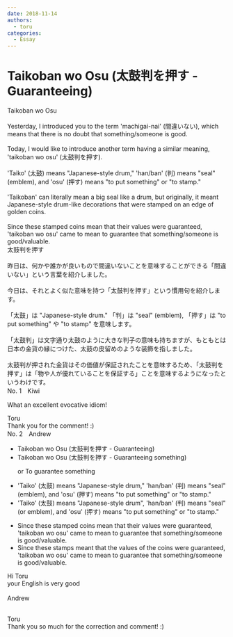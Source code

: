 ```yaml
---
date: 2018-11-14
authors:
  - toru
categories:
  - Essay
---
```


<h1 id="subject_show">Taikoban wo Osu (太鼓判を押す - Guaranteeing)</h1>
<div class="date" hidden>Nov 14, 2018 21:10</div>
<div id="post"><div id="body_show_ori">
Taikoban wo Osu<br/><br/>Yesterday, I introduced you to the term 'machigai-nai' (間違いない), which means that there is no doubt that something/someone is good.<br/><br/>Today, I would like to introduce another term having a similar meaning, 'taikoban wo osu' (太鼓判を押す).<br/><br/>'Taiko' (太鼓) means "Japanese-style drum," 'han/ban' (判) means "seal" (emblem), and 'osu' (押す) means "to put something" or "to stamp."<br/><br/>'Taikoban' can literally mean a big seal like a drum, but originally, it meant Japanese-style drum-like decorations that were stamped on an edge of golden coins.<br/><br/>Since these stamped coins mean that their values were guaranteed, 'taikoban wo osu' came to mean to guarantee that something/someone is good/valuable.
</div></div>

<!-- more -->

<div id="post_ja"><div id="body_show_mo">
太鼓判を押す<br/><br/>昨日は、何かや誰かが良いもので間違いないことを意味することができる「間違いない」という言葉を紹介しました。<br/><br/>今日は、それとよく似た意味を持つ「太鼓判を押す」という慣用句を紹介します。<br/><br/>「太鼓」は "Japanese-style drum." 「判」は "seal" (emblem), 「押す」は "to put something" や "to stamp" を意味します。<br/><br/>「太鼓判」は文字通り太鼓のように大きな判子の意味も持ちますが、もともとは日本の金貨の縁につけた、太鼓の皮留めのような装飾を指しました。<br/><br/>太鼓判が押された金貨はその価値が保証されたことを意味するため、「太鼓判を押す」は「物や人が優れていることを保証する」ことを意味するようになったというわけです。
</div></div>
<div id="block"><div class="first_name"> No. 1　<span class="just_name">Kiwi</span></div><div id="block2">
<p class="comment_small">
 What an excellent evocative idiom!
</p>

</div><div class="name"><span class="just_name">Toru</span><br>
Thank you for the comment! :)
</div>
</div>
<div id="block"><div class="first_name"> No. 2　<span class="just_name">Andrew</span></div><div id="block2">
<ul class="correction_field">
<li class="incorrect">Taikoban wo Osu (太鼓判を押す - Guaranteeing)</li>
<li class="corrected correct">
Taikoban wo Osu (太鼓判を押す - Guaranteeing something)
<p class="correction_comment">or To guarantee something</p>
</li>
</ul>
<ul class="correction_field">
<li class="incorrect">'Taiko' (太鼓) means "Japanese-style drum," 'han/ban' (判) means "seal" (emblem), and 'osu' (押す) means "to put something" or "to stamp."</li>
<li class="corrected correct">
'Taiko' (太鼓) means "Japanese-style drum", 'han/ban' (判) means "seal" (or emblem), and 'osu' (押す) means "to put something" or "to stamp."
</li>
</ul>
<ul class="correction_field">
<li class="incorrect">Since these stamped coins mean that their values were guaranteed, 'taikoban wo osu' came to mean to guarantee that something/someone is good/valuable.</li>
<li class="corrected correct">
Since these stamps meant that the values of the coins were guaranteed, 'taikoban wo osu' came to mean to guarantee that something/someone is good/valuable.
</li>
</ul>
<p class="comment_small">
 Hi Toru
 <br/>
 your English is very good
 <br/>
 <br/>
 Andrew
 <br/>
 <br/>
</p>

</div><div class="name"><span class="just_name">Toru</span><br>
Thank you so much for the correction and comment! :)
</div>
</div>
